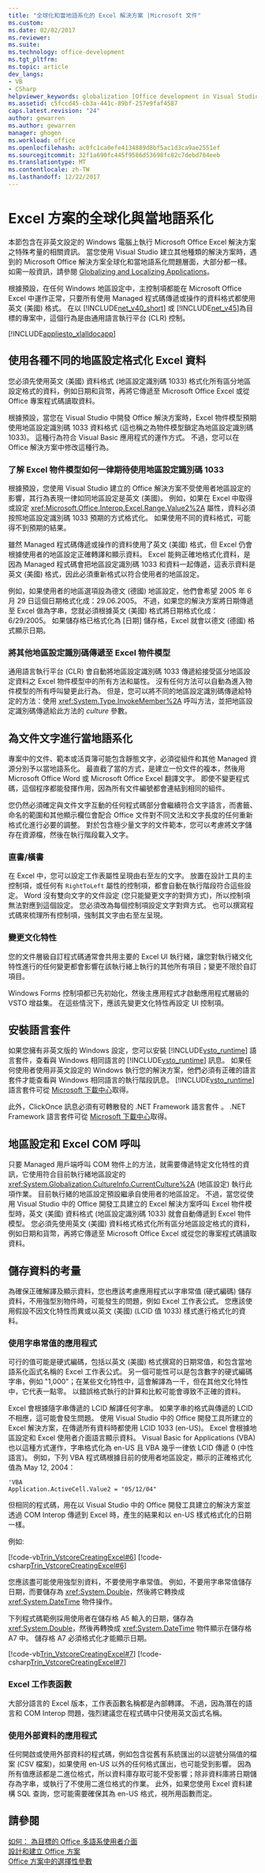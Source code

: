 ```yaml
---
title: "全球化和當地語系化的 Excel 解決方案 |Microsoft 文件"
ms.custom: 
ms.date: 02/02/2017
ms.reviewer: 
ms.suite: 
ms.technology: office-development
ms.tgt_pltfrm: 
ms.topic: article
dev_langs:
- VB
- CSharp
helpviewer_keywords: globalization [Office development in Visual Studio], configuring
ms.assetid: c5fccd45-cb3a-441c-89bf-257e9faf4587
caps.latest.revision: "24"
author: gewarren
ms.author: gewarren
manager: ghogen
ms.workload: office
ms.openlocfilehash: ac0fc1ca0efe4134889d8bf5ac1d3ca9ae2551ef
ms.sourcegitcommit: 32f1a690fc445f9586d53698fc82c7debd784eeb
ms.translationtype: MT
ms.contentlocale: zh-TW
ms.lasthandoff: 12/22/2017
---
```

# <a name="globalization-and-localization-of-excel-solutions"></a>Excel 方案的全球化與當地語系化
  本節包含在非英文設定的 Windows 電腦上執行 Microsoft Office Excel 解決方案之特殊考量的相關資訊。 當您使用 Visual Studio 建立其他種類的解決方案時，遇到的 Microsoft Office 解決方案全球化和當地語系化問題層面，大部分都一樣。 如需一般資訊，請參閱 [Globalizing and Localizing Applications](/visualstudio/ide/globalizing-and-localizing-applications)。  
  
 根據預設，在任何 Windows 地區設定中，主控制項都能在 Microsoft Office Excel 中運作正常，只要所有使用 Managed 程式碼傳遞或操作的資料格式都使用英文 (美國) 格式。 在以 [!INCLUDE[net_v40_short](../sharepoint/includes/net-v40-short-md.md)] 或 [!INCLUDE[net_v45](../vsto/includes/net-v45-md.md)]為目標的專案中，這個行為是由通用語言執行平台 (CLR) 控制。  
  
 [!INCLUDE[appliesto_xlalldocapp](../vsto/includes/appliesto-xlalldocapp-md.md)]  
  
## <a name="formatting-data-in-excel-with-various-regional-settings"></a>使用各種不同的地區設定格式化 Excel 資料  
 您必須先使用英文 (美國) 資料格式 (地區設定識別碼 1033) 格式化所有區分地區設定格式的資料，例如日期和貨幣，再將它傳遞至 Microsoft Office Excel 或從 Office 專案程式碼讀取資料。  
  
 根據預設，當您在 Visual Studio 中開發 Office 解決方案時，Excel 物件模型預期使用地區設定識別碼 1033 資料格式 (這也稱之為物件模型鎖定為地區設定識別碼 1033)。 這種行為符合 Visual Basic 應用程式的運作方式。 不過，您可以在 Office 解決方案中修改這種行為。  
  
### <a name="understanding-how-the-excel-object-model-always-expects-locale-id-1033"></a>了解 Excel 物件模型如何一律期待使用地區設定識別碼 1033  
 根據預設，您使用 Visual Studio 建立的 Office 解決方案不受使用者地區設定的影響，其行為表現一律如同地區設定是英文 (美國)。 例如，如果在 Excel 中取得或設定 <xref:Microsoft.Office.Interop.Excel.Range.Value2%2A> 屬性，資料必須按照地區設定識別碼 1033 預期的方式格式化。 如果使用不同的資料格式，可能得不到預期的結果。  
  
 雖然 Managed 程式碼傳遞或操作的資料使用了英文 (美國) 格式，但 Excel 仍會根據使用者的地區設定正確轉譯和顯示資料。 Excel 能夠正確地格式化資料，是因為 Managed 程式碼會把地區設定識別碼 1033 和資料一起傳遞，這表示資料是英文 (美國) 格式，因此必須重新格式以符合使用者的地區設定。  
  
 例如，如果使用者的地區選項設為德文 (德國) 地區設定，他們會希望 2005 年 6 月 29 日這個日期格式化成：29.06.2005。 不過，如果您的解決方案將日期傳遞至 Excel 做為字串，您就必須根據英文 (美國) 格式將日期格式化成：6/29/2005。 如果儲存格已格式化為 [日期] 儲存格，Excel 就會以德文 (德國) 格式顯示日期。  
  
### <a name="passing-other-locale-ids-to-the-excel-object-model"></a>將其他地區設定識別碼傳遞至 Excel 物件模型  
 通用語言執行平台 (CLR) 會自動將地區設定識別碼 1033 傳遞給接受區分地區設定資料之 Excel 物件模型中的所有方法和屬性。 沒有任何方法可以自動為進入物件模型的所有呼叫變更此行為。 但是，您可以將不同的地區設定識別碼傳遞給特定的方法：使用 <xref:System.Type.InvokeMember%2A> 呼叫方法，並把地區設定識別碼傳遞給此方法的 *culture* 參數。  
  
## <a name="localizing-document-text"></a>為文件文字進行當地語系化  
 專案中的文件、範本或活頁簿可能包含靜態文字，必須從組件和其他 Managed 資源分別予以當地語系化。 最直截了當的方式，是建立一份文件的複本，然後用 Microsoft Office Word 或 Microsoft Office Excel 翻譯文字。 即使不變更程式碼，這個程序都能發揮作用，因為所有文件編號都會連結到相同的組件。  
  
 您仍然必須確定與文件文字互動的任何程式碼部分會繼續符合文字語言，而書籤、命名的範圍和其他顯示欄位會配合 Office 文件對不同文法和文字長度的任何重新格式化進行必要的調整。 對於包含極少量文字的文件範本，您可以考慮將文字儲存在資源檔，然後在執行階段載入文字。  
  
### <a name="text-direction"></a>直書/橫書  
 在 Excel 中，您可以設定工作表屬性呈現由右至左的文字。 放置在設計工具的主控制項，或任何有 `RightToLeft` 屬性的控制項，都會自動在執行階段符合這些設定。 Word 沒有雙向文字的文件設定 (您只能變更文字的對齊方式)，所以控制項無法對應到這個設定。 您必須改為每個控制項設定文字對齊方式。 也可以撰寫程式碼來梳理所有控制項，強制其文字由右至左呈現。  
  
### <a name="changing-culture"></a>變更文化特性  
 您的文件層級自訂程式碼通常會共用主要的 Excel UI 執行緒，讓您對執行緒文化特性進行的任何變更都會影響在該執行緒上執行的其他所有項目；變更不限於自訂項目。  
  
 Windows Forms 控制項都已先初始化，然後主應用程式才啟動應用程式層級的 VSTO 增益集。 在這些情況下，應該先變更文化特性再設定 UI 控制項。  
  
## <a name="installing-the-language-packs"></a>安裝語言套件  
 如果您擁有非英文版的 Windows 設定，您可以安裝 [!INCLUDE[vsto_runtime](../vsto/includes/vsto-runtime-md.md)] 語言套件，查看與 Windows 相同語言的 [!INCLUDE[vsto_runtime](../vsto/includes/vsto-runtime-md.md)] 訊息。 如果任何使用者使用非英文設定的 Windows 執行您的解決方案，他們必須有正確的語言套件才能查看與 Windows 相同語言的執行階段訊息。 [!INCLUDE[vsto_runtime](../vsto/includes/vsto-runtime-md.md)] 語言套件可從 [Microsoft 下載中心](http://www.microsoft.com/downloads)取得。  
  
 此外，ClickOnce 訊息必須有可轉散發的 .NET Framework 語言套件 。 .NET Framework 語言套件可從 [Microsoft 下載中心](http://www.microsoft.com/downloads)取得。  
  
## <a name="regional-settings-and-excel-com-calls"></a>地區設定和 Excel COM 呼叫  
 只要 Managed 用戶端呼叫 COM 物件上的方法，就需要傳遞特定文化特性的資訊，它使用符合目前執行緒地區設定的 <xref:System.Globalization.CultureInfo.CurrentCulture%2A> (地區設定) 執行此項作業。 目前執行緒的地區設定預設繼承自使用者的地區設定。 不過，當您從使用 Visual Studio 中的 Office 開發工具建立的 Excel 解決方案呼叫 Excel 物件模型時，英文 (美國) 資料格式 (地區設定識別碼 1033) 就會自動傳遞到 Excel 物件模型。 您必須先使用英文 (美國) 資料格式格式化所有區分地區設定格式的資料，例如日期和貨幣，再將它傳遞至 Microsoft Office Excel 或從您的專案程式碼讀取資料。  
  
## <a name="considerations-for-storing-data"></a>儲存資料的考量  
 為確保正確解譯及顯示資料，您也應該考慮應用程式以字串常值 (硬式編碼) 儲存資料，不用強型別物件時，可能發生的問題，例如 Excel 工作表公式。 您應該使用假設不因文化特性而異或以英文 (美國) (LCID 值 1033) 樣式進行格式化的資料。  
  
### <a name="applications-that-use-string-literals"></a>使用字串常值的應用程式  
 可行的值可能是硬式編碼，包括以英文 (美國) 格式撰寫的日期常值，和包含當地語系化函式名稱的 Excel 工作表公式。 另一個可能性可以是包含數字的硬式編碼字串，例如 "1,000"；在某些文化特性中，這會解譯為一千，但在其他文化特性中，它代表一點零。 以錯誤格式執行的計算和比較可能會導致不正確的資料。  
  
 Excel 會根據隨字串傳遞的 LCID 解譯任何字串。 如果字串的格式與傳遞的 LCID 不相應，這可能會發生問題。 使用 Visual Studio 中的 Office 開發工具所建立的 Excel 解決方案，在傳遞所有資料時都使用 LCID 1033 (en-US)。 Excel 會根據地區設定和 Excel 使用者介面語言顯示資料。 Visual Basic for Applications (VBA) 也以這種方式運作，字串格式化為 en-US 且 VBA 幾乎一律依 LCID 傳遞 0 (中性語言)。 例如，下列 VBA 程式碼根據目前的使用者地區設定，顯示的正確格式化值為 May 12, 2004：  
  
```  
'VBA  
Application.ActiveCell.Value2 = "05/12/04"  
```  
  
 但相同的程式碼，用在以 Visual Studio 中的 Office 開發工具建立的解決方案並透過 COM Interop 傳遞到 Excel 時，產生的結果和以 en-US 樣式格式化的日期一樣。  
  
 例如:   
  
 [!code-vb[Trin_VstcoreCreatingExcel#6](../vsto/codesnippet/VisualBasic/Trin_VstcoreCreatingExcelVB/Sheet1.vb#6)]
 [!code-csharp[Trin_VstcoreCreatingExcel#6](../vsto/codesnippet/CSharp/Trin_VstcoreCreatingExcelCS/Sheet1.cs#6)]  
  
 您應該盡可能使用強型別資料，不要使用字串常值。 例如，不要用字串常值儲存日期，而要儲存為 <xref:System.Double>，然後將它轉換成 <xref:System.DateTime> 物件操作。  
  
 下列程式碼範例採用使用者在儲存格 A5 輸入的日期，儲存為 <xref:System.Double>，然後再轉換成 <xref:System.DateTime> 物件顯示在儲存格 A7 中。 儲存格 A7 必須格式化才能顯示日期。  
  
 [!code-vb[Trin_VstcoreCreatingExcel#7](../vsto/codesnippet/VisualBasic/Trin_VstcoreCreatingExcelVB/Sheet1.vb#7)]
 [!code-csharp[Trin_VstcoreCreatingExcel#7](../vsto/codesnippet/CSharp/Trin_VstcoreCreatingExcelCS/Sheet1.cs#7)]  
  
### <a name="excel-worksheet-functions"></a>Excel 工作表函數  
 大部分語言的 Excel 版本，工作表函數名稱都是內部轉譯。 不過，因為潛在的語言和 COM Interop 問題，強烈建議您在程式碼中只使用英文函式名稱。  
  
### <a name="applications-that-use-external-data"></a>使用外部資料的應用程式  
 任何開啟或使用外部資料的程式碼，例如包含從舊有系統匯出的以逗號分隔值的檔案 (CSV 檔案)，如果使用 en-US 以外的任何格式匯出，也可能受到影響。 因為所有值應該都是二進位格式，所以資料庫存取可能不受影響；除非資料庫將日期儲存為字串，或執行了不使用二進位格式的作業。 此外，如果您使用 Excel 資料建構 SQL 查詢，您可能需要確保其為 en-US 格式，視所用函數而定。  
  
## <a name="see-also"></a>請參閱  
 [如何： 為目標的 Office 多語系使用者介面](../vsto/how-to-target-the-office-multilingual-user-interface.md)   
 [設計和建立 Office 方案](../vsto/designing-and-creating-office-solutions.md)   
 [Office 方案中的選擇性參數](../vsto/optional-parameters-in-office-solutions.md)  
  
  